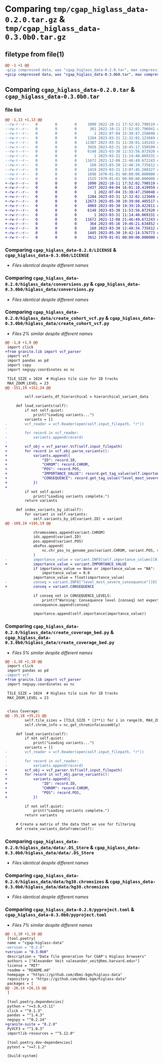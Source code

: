 # Comparing `tmp/cgap_higlass_data-0.2.0.tar.gz` & `tmp/cgap_higlass_data-0.3.0b0.tar.gz`

## filetype from file(1)

```diff
@@ -1 +1 @@
-gzip compressed data, was "cgap_higlass_data-0.2.0.tar", max compression
+gzip compressed data, was "cgap_higlass_data-0.3.0b0.tar", max compression
```

## Comparing `cgap_higlass_data-0.2.0.tar` & `cgap_higlass_data-0.3.0b0.tar`

### file list

```diff
@@ -1,13 +1,13 @@
--rw-r--r--   0        0        0     1090 2022-10-11 17:52:02.790519 cgap_higlass_data-0.2.0/LICENSE
--rw-r--r--   0        0        0      381 2022-10-11 17:52:02.796041 cgap_higlass_data-0.2.0/README.md
--rw-r--r--   0        0        0        1 2022-07-04 15:38:47.258048 cgap_higlass_data-0.2.0/higlass_data/__init__.py
--rw-r--r--   0        0        0     1284 2023-03-31 12:32:02.123669 cgap_higlass_data-0.2.0/higlass_data/conversions.py
--rw-r--r--   0        0        0    12387 2023-03-31 11:38:01.145243 cgap_higlass_data-0.2.0/higlass_data/create_cohort_vcf.py
--rw-r--r--   0        0        0     3926 2023-03-31 10:45:17.550599 cgap_higlass_data-0.2.0/higlass_data/create_coverage_bed.py
--rw-r--r--   0        0        0     6148 2023-03-30 11:53:56.872920 cgap_higlass_data-0.2.0/higlass_data/data/.DS_Store
--rw-r--r--   0        0        0        1 2023-03-31 11:14:40.069331 cgap_higlass_data-0.2.0/higlass_data/data/__init__.py
--rw-r--r--   0        0        0    11672 2021-12-08 21:46:49.672243 cgap_higlass_data-0.2.0/higlass_data/data/hg38.chromsizes
--rw-r--r--   0        0        0      160 2023-03-30 12:48:34.735812 cgap_higlass_data-0.2.0/higlass_data/utils.py
--rw-r--r--   0        0        0     1419 2023-03-31 13:07:45.260327 cgap_higlass_data-0.2.0/pyproject.toml
--rw-r--r--   0        0        0     1698 1970-01-01 00:00:00.000000 cgap_higlass_data-0.2.0/setup.py
--rw-r--r--   0        0        0     1515 1970-01-01 00:00:00.000000 cgap_higlass_data-0.2.0/PKG-INFO
+-rw-r--r--   0        0        0     1090 2022-10-11 17:52:02.790519 cgap_higlass_data-0.3.0b0/LICENSE
+-rw-r--r--   0        0        0     2437 2023-04-04 16:01:10.419959 cgap_higlass_data-0.3.0b0/README.md
+-rw-r--r--   0        0        0        1 2022-07-04 15:38:47.258048 cgap_higlass_data-0.3.0b0/higlass_data/__init__.py
+-rw-r--r--   0        0        0     1284 2023-03-31 12:32:02.123669 cgap_higlass_data-0.3.0b0/higlass_data/conversions.py
+-rw-r--r--   0        0        0    12673 2023-05-30 19:39:08.405517 cgap_higlass_data-0.3.0b0/higlass_data/create_cohort_vcf.py
+-rw-r--r--   0        0        0     4069 2023-05-30 19:39:10.422811 cgap_higlass_data-0.3.0b0/higlass_data/create_coverage_bed.py
+-rw-r--r--   0        0        0     6148 2023-03-30 11:53:56.872920 cgap_higlass_data-0.3.0b0/higlass_data/data/.DS_Store
+-rw-r--r--   0        0        0        1 2023-03-31 11:14:40.069331 cgap_higlass_data-0.3.0b0/higlass_data/data/__init__.py
+-rw-r--r--   0        0        0    11672 2021-12-08 21:46:49.672243 cgap_higlass_data-0.3.0b0/higlass_data/data/hg38.chromsizes
+-rw-r--r--   0        0        0      364 2023-05-16 19:46:21.634852 cgap_higlass_data-0.3.0b0/higlass_data/data/hg38.mod.chromsizes
+-rw-r--r--   0        0        0      160 2023-03-30 12:48:34.735812 cgap_higlass_data-0.3.0b0/higlass_data/utils.py
+-rw-r--r--   0        0        0     1445 2023-05-30 19:42:14.576773 cgap_higlass_data-0.3.0b0/pyproject.toml
+-rw-r--r--   0        0        0     3612 1970-01-01 00:00:00.000000 cgap_higlass_data-0.3.0b0/PKG-INFO
```

### Comparing `cgap_higlass_data-0.2.0/LICENSE` & `cgap_higlass_data-0.3.0b0/LICENSE`

 * *Files identical despite different names*

### Comparing `cgap_higlass_data-0.2.0/higlass_data/conversions.py` & `cgap_higlass_data-0.3.0b0/higlass_data/conversions.py`

 * *Files identical despite different names*

### Comparing `cgap_higlass_data-0.2.0/higlass_data/create_cohort_vcf.py` & `cgap_higlass_data-0.3.0b0/higlass_data/create_cohort_vcf.py`

 * *Files 2% similar despite different names*

```diff
@@ -1,8 +1,9 @@
 import click
+from granite.lib import vcf_parser
 import vcf
 import pandas as pd
 import copy
 import negspy.coordinates as nc
 
 TILE_SIZE = 1024  # Higlass tile size for 1D tracks
 MAX_ZOOM_LEVEL = 23
@@ -151,19 +152,24 @@
 
         self.variants_df_hierarchical = hierarchical_variant_data
 
     def load_variants(self):
         if not self.quiet:
             print("Loading variants...")
         variants = []
-        vcf_reader = vcf.Reader(open(self.input_filepath, "r"))
-
-        for record in vcf_reader:
-            variants.append(record)
-
+        vcf_obj = vcf_parser.Vcf(self.input_filepath)
+        for record in vcf_obj.parse_variants():
+            variants.append({
+                "ID": record.ID,
+                "CHROM": record.CHROM,
+                "POS": record.POS,
+                "IMPORTANCE_VALUE": record.get_tag_value(self.importance_column),
+                "CONSEQUENCE": record.get_tag_value("level_most_severe_consequence"),
+            })
+        
         if not self.quiet:
             print("Loading variants complete.")
         return variants
 
     def index_variants_by_id(self):
         for variant in self.variants:
             self.variants_by_id[variant.ID] = variant
@@ -189,19 +195,19 @@
 
             chromosomes.append(variant.CHROM)
             ids.append(variant.ID)
             pos.append(variant.POS)
             absPos.append(
                 nc.chr_pos_to_genome_pos(variant.CHROM, variant.POS, self.chrom_info)
             )
-            importance_value = variant.INFO[self.importance_column][0]
+            importance_value = variant.IMPORTANCE_VALUE
             if importance_value == None or importance_value == "NA":
                 importance_value = 0.0
             importance_value = float(importance_value)
-            conseq = variant.INFO["level_most_severe_consequence"][0]
+            conseq = variant.CONSEQUENCE
 
             if conseq not in CONSEQUENCE_LEVELS:
                 print(f"Warning: Consequence level {conseq} not expected.")
             consequence.append(conseq)
 
             importance.append(self.importance(importance_value))
```

### Comparing `cgap_higlass_data-0.2.0/higlass_data/create_coverage_bed.py` & `cgap_higlass_data-0.3.0b0/higlass_data/create_coverage_bed.py`

 * *Files 5% similar despite different names*

```diff
@@ -1,10 +1,10 @@
 import click
 import pandas as pd
-import vcf
+from granite.lib import vcf_parser
 import negspy.coordinates as nc
 
 TILE_SIZE = 1024  # Higlass tile size for 1D tracks
 MAX_ZOOM_LEVEL = 23
 
 
 class Coverage:
@@ -35,18 +35,21 @@
         self.tile_sizes = [TILE_SIZE * (2**i) for i in range(0, MAX_ZOOM_LEVEL)]
         self.chrom_info = nc.get_chrominfo(assembly)
 
     def load_variants(self):
         if not self.quiet:
             print("Loading variants...")
         variants = []
-        vcf_reader = vcf.Reader(open(self.input_filepath, "r"))
-
-        for record in vcf_reader:
-            variants.append(record)
+        vcf_obj = vcf_parser.Vcf(self.input_filepath)
+        for record in vcf_obj.parse_variants():
+            variants.append({
+                "ID": record.ID,
+                "CHROM": record.CHROM,
+                "POS": record.POS,
+            })
 
         if not self.quiet:
             print("Loading variants complete.")
         return variants
 
     # Create a matrix of the data that we use for filtering
     def create_variants_dataframe(self):
```

### Comparing `cgap_higlass_data-0.2.0/higlass_data/data/.DS_Store` & `cgap_higlass_data-0.3.0b0/higlass_data/data/.DS_Store`

 * *Files identical despite different names*

### Comparing `cgap_higlass_data-0.2.0/higlass_data/data/hg38.chromsizes` & `cgap_higlass_data-0.3.0b0/higlass_data/data/hg38.chromsizes`

 * *Files identical despite different names*

### Comparing `cgap_higlass_data-0.2.0/pyproject.toml` & `cgap_higlass_data-0.3.0b0/pyproject.toml`

 * *Files 7% similar despite different names*

```diff
@@ -1,10 +1,10 @@
 [tool.poetry]
 name = "cgap-higlass-data"
-version = "0.2.0"
+version = "0.3.0b0"
 description = "Data file generation for CGAP's Higlass browsers"
 authors = ["Alexander Veit <alexander_veit@hms.harvard.edu>"]
 license = "MIT"
 readme = "README.md"
 homepage = "https://github.com/dbmi-bgm/higlass-data"
 repository = "https://github.com/dbmi-bgm/higlass-data"
 packages = [
@@ -26,14 +26,15 @@
 ]
 
 [tool.poetry.dependencies]
 python = ">=3.8,<3.11"
 click = "^8.1.3"
 pandas = "^1.4.3"
 negspy = "^0.2.24"
+granite-suite = "0.2.0"
 PyVCF3 = "^1.0.3"
 importlib-resources = "^5.12.0"
 
 [tool.poetry.dev-dependencies]
 pytest = ">=7.1.2"
 
 [build-system]
```

